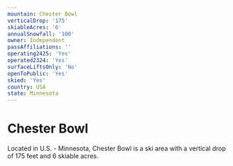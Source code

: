 ```yaml
---
mountain: Chester Bowl
verticalDrop: '175'
skiableAcres: '6'
annualSnowfall: '100'
owner: Independent
passAffiliations: ''
operating2425: 'Yes'
operated2324: 'Yes'
surfaceLiftsOnly: 'No'
openToPublic: 'Yes'
skied: 'Yes'
country: USA
state: Minnesota
---
```


# Chester Bowl

Located in U.S. - Minnesota, Chester Bowl is a ski area with a vertical drop of 175 feet and 6 skiable acres.
